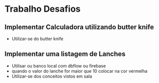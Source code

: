 # Trabalho Desafios

## Implementar Calculadora utilizando butter knife
*	Utilizar-se do  butter knife

## Implementar uma listagem de Lanches
*	Utilisar ou banco local com dbflow ou firebase
*	quando o valor do lanche for maior que 10 colocar na cor vermelha
*	Utilizar-se dos conceitos vistos em sala
